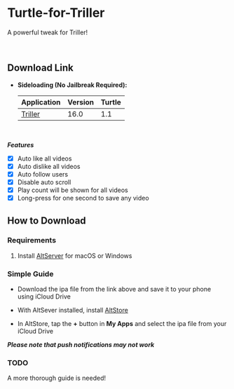 # Turtle-for-Triller
A powerful tweak for Triller!


&nbsp;

## Download Link

* **Sideloading (No Jailbreak Required):** 
   
    | Application | Version | Turtle |
    | --- | --- | --- |
    | [Triller](https://mega.nz/file/NBBC0bxZ#bsagzxYZO24MPx3EN0Ku3FksI1n0n6AZ3XCPpXLKGVU) | 16.0 | 1.1 |

        
&nbsp;

***Features***

- [x] Auto like all videos
- [x] Auto dislike all videos
- [x] Auto follow users
- [x] Disable auto scroll
- [x] Play count will be shown for all videos
- [x] Long-press for one second to save any video

## How to Download

### Requirements

1. Install [AltServer](https://altstore.io/) for macOS or Windows 

### Simple Guide

* Download the ipa file from the link above and save it to your phone using iCloud Drive 

* With AltSever installed, install [AltStore](https://altstore.io/faq/)  

* In AltStore, tap the **+** button in **My Apps** and select the ipa file from your iCloud Drive 


***Please note that push notifications may not work***


### TODO 
A more thorough guide is needed!  
